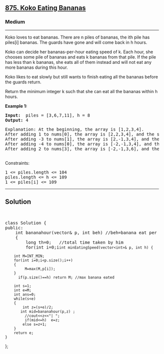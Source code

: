 
<h2><a href="https://leetcode.com/problems/koko-eating-bananas/description/">875. Koko Eating Bananas</a></h2>
<h3>Medium</h3>
<hr>
<div><p>
Koko loves to eat bananas. There are n piles of bananas, the ith pile has piles[i] bananas. The guards have gone and will come back in h hours.

Koko can decide her bananas-per-hour eating speed of k. Each hour, she chooses some pile of bananas and eats k bananas from that pile. If the pile has less than k bananas, she eats all of them instead and will not eat any more bananas during this hour.

Koko likes to eat slowly but still wants to finish eating all the bananas before the guards return.

Return the minimum integer k such that she can eat all the bananas within h hours.
</p>


<p><strong>Example 1:</strong></p>
<pre><strong>Input:</strong>  piles = [3,6,7,11], h = 8
<strong>Output:</strong> 4
</pre>
<pre>
Explanation: At the beginning, the array is [1,2,3,4].
After adding 1 to nums[0], the array is [2,2,3,4], and the sum of even values is 2 + 2 + 4 = 8.
After adding -3 to nums[1], the array is [2,-1,3,4], and the sum of even values is 2 + 4 = 6.
After adding -4 to nums[0], the array is [-2,-1,3,4], and the sum of even values is -2 + 4 = 2.
After adding 2 to nums[3], the array is [-2,-1,3,6], and the sum of even values is -2 + 6 = 4.
  </pre>

Constraints:
<pre>
1 <= piles.length <= 104
piles.length <= h <= 109
1 <= piles[i] <= 109
</pre>
<hr>
 <h2><strong><b>Solution</b></strong></h2>
 <br>
 <pre>
class Solution {
public:
    int bananahour(vector<int>& p, int beh) //beh=banana eat per hour
    {
        long th=0;   //total time taken by him
        for(int i=0;i<p.size();i++)
        { 
             th+=ceil((double)p[i]/beh);
        }
        return th;
    }
   
    int minEatingSpeed(vector<int>& p, int h) {
       
        int M=INT_MIN;
        for(int i=0;i<p.size();i++)
        {
             M=max(M,p[i]);
        }
          if(p.size()==h) return M; //max banana eated
        
        int s=1;
        int e=M;
        int ans=0;
        while(s<e)
        {
            int z=(s+e)/2;
           int mid=bananahour(p,z) ;
             //cout<<z<<"| ";
             if(mid<=h)  e=z;
            else s=z+1; 
        }
        return e;
    }
};
 </pre>

